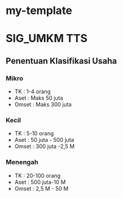﻿# my-template
# SIG_UMKM TTS

## Penentuan Klasifikasi Usaha
### Mikro 
* TK : 1-4 orang
* Aset : Maks 50 juta
* Omset : Maks 300 juta

### Kecil 
* TK : 5-10 orang
* Aset : 50 juta - 500 juta
* Omset : 300 juta -2,5 M

### Menengah 
* TK : 20-100 orang
* Aset : 500 juta-10 M
* Omset : 2,5 M - 50 M
